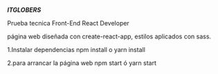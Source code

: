    
_______ITGLOBERS_______

Prueba tecnica Front-End React Developer

página web diseñada con create-react-app, estilos aplicados con sass.


1.Instalar dependencias npm install o yarn install


2.para arrancar la página web npm start ó yarn start
